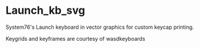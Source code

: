 # Launch_kb_svg
System76's Launch keyboard in vector graphics for custom keycap printing.

Keygrids and keyframes are courtesy of wasdkeyboards
